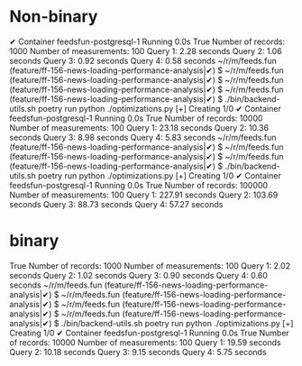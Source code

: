 


# Non-binary

 ✔ Container feedsfun-postgresql-1  Running                                                                                                                                                                                                              0.0s
True
Number of records: 1000
Number of measurements: 100
Query 1: 2.28 seconds
Query 2: 1.06 seconds
Query 3: 0.92 seconds
Query 4: 0.58 seconds
~/r/m/feeds.fun (feature/ff-156-news-loading-performance-analysis|✔) $
~/r/m/feeds.fun (feature/ff-156-news-loading-performance-analysis|✔) $
~/r/m/feeds.fun (feature/ff-156-news-loading-performance-analysis|✔) $
~/r/m/feeds.fun (feature/ff-156-news-loading-performance-analysis|✔) $ ./bin/backend-utils.sh poetry run python ./optimizations.py
[+] Creating 1/0
 ✔ Container feedsfun-postgresql-1  Running                                                                                                                                                                                                              0.0s
True
Number of records: 10000
Number of measurements: 100
Query 1: 23.18 seconds
Query 2: 10.36 seconds
Query 3: 8.98 seconds
Query 4: 5.83 seconds
~/r/m/feeds.fun (feature/ff-156-news-loading-performance-analysis|✔) $
~/r/m/feeds.fun (feature/ff-156-news-loading-performance-analysis|✔) $
~/r/m/feeds.fun (feature/ff-156-news-loading-performance-analysis|✔) $ ./bin/backend-utils.sh poetry run python ./optimizations.py
[+] Creating 1/0
 ✔ Container feedsfun-postgresql-1  Running                                                                                                                                                                                                              0.0s
True
Number of records: 100000
Number of measurements: 100
Query 1: 227.91 seconds
Query 2: 103.69 seconds
Query 3: 88.73 seconds
Query 4: 57.27 seconds

# binary


True
Number of records: 1000
Number of measurements: 100
Query 1: 2.02 seconds
Query 2: 1.02 seconds
Query 3: 0.90 seconds
Query 4: 0.60 seconds
~/r/m/feeds.fun (feature/ff-156-news-loading-performance-analysis|✔) $
~/r/m/feeds.fun (feature/ff-156-news-loading-performance-analysis|✔) $
~/r/m/feeds.fun (feature/ff-156-news-loading-performance-analysis|✔) $
~/r/m/feeds.fun (feature/ff-156-news-loading-performance-analysis|✔) $ ./bin/backend-utils.sh poetry run python ./optimizations.py
[+] Creating 1/0
 ✔ Container feedsfun-postgresql-1  Running                                                                                                                                                                                                              0.0s
True
Number of records: 10000
Number of measurements: 100
Query 1: 19.59 seconds
Query 2: 10.18 seconds
Query 3: 9.15 seconds
Query 4: 5.75 seconds
